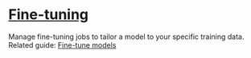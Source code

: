 # [Fine-tuning](/docs/api-reference/fine-tuning)
Manage fine-tuning jobs to tailor a model to your specific training
        data. 
Related guide: [Fine-tune models](/docs/guides/fine-tuning) 
